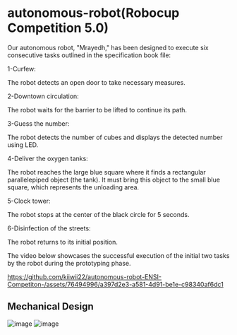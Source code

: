 # autonomous-robot(Robocup Competition 5.0)
Our autonomous robot, "Mrayedh," has been designed to execute six consecutive tasks outlined in the specification book file:

1-Curfew:

The robot detects an open door to take necessary measures.

2-Downtown circulation:

The robot waits for the barrier to be lifted to continue its path.

3-Guess the number:

The robot detects the number of cubes and displays the detected number using LED.

4-Deliver the oxygen tanks:

The robot reaches the large blue square where it finds a rectangular parallelepiped object (the tank). It must bring this object to the small blue square, which represents the unloading area.

5-Clock tower:

The robot stops at the center of the black circle for 5 seconds.

6-Disinfection of the streets:

The robot returns to its initial position.

The video below showcases the successful execution of the initial two tasks by the robot during the prototyping phase.

https://github.com/kiiwii22/autonomous-robot-ENSI-Competiton-/assets/76494996/a397d2e3-a581-4d91-be1e-c98340af6dc1

## Mechanical Design

![image](https://github.com/kiiwii22/autonomous-robot-ENSI-Competiton-/assets/76494996/831200a3-b5c1-4d95-8fa8-8a4037b2b684)
![image](https://github.com/kiiwii22/autonomous-robot-ENSI-Competiton-/assets/76494996/70a39783-dcc1-4647-b831-650e91648048)


